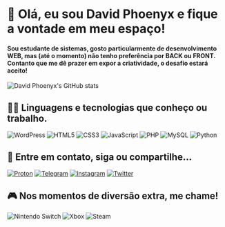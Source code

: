 # 👋 Olá, eu sou David Phoenyx e fique a vontade em meu espaço! #

#### Sou estudante de sistemas, gosto particularmente de desenvolvimento WEB, mas (até o momento) não tenho preferência por BACK ou FRONT. Contanto que me dê prazer em expor a criatividade, o desafio estará aceito! ####

![David Phoenyx's GitHub stats](https://github-readme-stats.vercel.app/api?username=davidphoenyx&show_icons=true&theme=merko)

## 👨‍💻 Linguagens e tecnologias que conheço ou trabalho. ##

<div style="display: inline-block">
    <img src="https://img.shields.io/badge/Wordpress-21759B?style=for-the-badge&logo=wordpress&logoColor=white" alt="WordPress"> <img src="https://img.shields.io/badge/HTML5-E34F26?style=for-the-badge&logo=html5&logoColor=white" alt="HTML5"> <img src="https://img.shields.io/badge/CSS3-1572B6?style=for-the-badge&logo=css3&logoColor=white" alt="CSS3"> <img src="https://img.shields.io/badge/JavaScript-808080?style=for-the-badge&logo=javascript&logoColor=white" alt="JavaScript"> <img src="https://img.shields.io/badge/PHP-777BB4?style=for-the-badge&logo=php&logoColor=white" alt="PHP"> <img src="https://img.shields.io/badge/MySQL-006600?style=for-the-badge&logo=mysql&logoColor=white" alt="MySQL"> <img src="https://img.shields.io/badge/Python-9E9E00?style=for-the-badge&logo=python&logoColor=white" alt="Python">
</div>

## 💚 Entre em contato, siga ou compartilhe... ##
[![Proton](https://img.shields.io/badge/ProtonMail-8B89CC?style=for-the-badge&logo=protonmail&logoColor=white)](mailto:davidphoenyx@protonmail.com) [![Telegram](https://img.shields.io/badge/Telegram-2CA5E0?style=for-the-badge&logo=telegram&logoColor=white)](https://t.me/davidphoenyx) [![Instagram](https://img.shields.io/badge/Instagram-E4405F?style=for-the-badge&logo=instagram&logoColor=white)](https://instagram.com/davidphoenyx) [![Twitter](https://img.shields.io/badge/Twitter-1DA1F2?style=for-the-badge&logo=twitter&logoColor=white)](https://twitter.com/davidphoenyx)

## 🎮 Nos momentos de diversão extra, me chame! ##

<div style="display: inline-block">
    <img src="https://img.shields.io/badge/Nintendo_Switch-E60012?style=for-the-badge&logo=nintendo-switch&logoColor=white" alt="Nintendo Switch"> <img src="https://img.shields.io/badge/Xbox-107C10?style=for-the-badge&logo=xbox&logoColor=white" alt="Xbox"> <img src="https://img.shields.io/badge/Steam-000000?style=for-the-badge&logo=steam&logoColor=white" alt="Steam">
</div>
